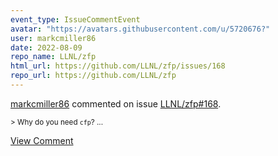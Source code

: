 ```yaml
---
event_type: IssueCommentEvent
avatar: "https://avatars.githubusercontent.com/u/5720676?"
user: markcmiller86
date: 2022-08-09
repo_name: LLNL/zfp
html_url: https://github.com/LLNL/zfp/issues/168
repo_url: https://github.com/LLNL/zfp
---
```


<a href='https://github.com/markcmiller86' target='_blank'>markcmiller86</a> commented on issue <a href='https://github.com/LLNL/zfp/issues/168' target='_blank'>LLNL/zfp#168</a>.

<small>> Why do you need `cfp`?...</small>

<a href='https://github.com/LLNL/zfp/issues/168' target='_blank'>View Comment</a>